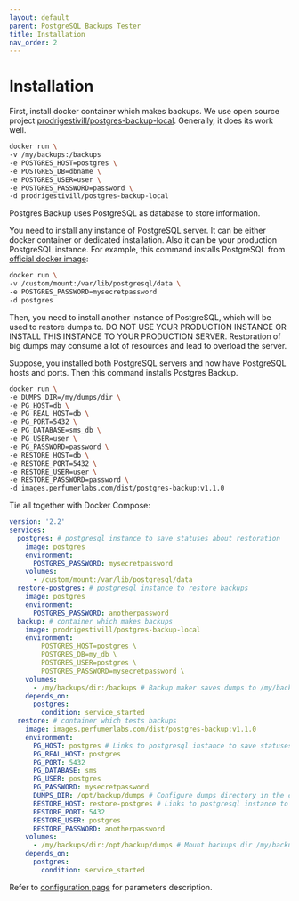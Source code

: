```yaml
---
layout: default
parent: PostgreSQL Backups Tester
title: Installation
nav_order: 2
---
```


Installation
============

First, install docker container which makes backups.
We use open source project [prodrigestivill/postgres-backup-local](https://github.com/prodrigestivill/docker-postgres-backup-local).
Generally, it does its work well.

```bash
docker run \
-v /my/backups:/backups
-e POSTGRES_HOST=postgres \
-e POSTGRES_DB=dbname \
-e POSTGRES_USER=user \
-e POSTGRES_PASSWORD=password \
-d prodrigestivill/postgres-backup-local
```

Postgres Backup uses PostgreSQL as database to store information.

You need to install any instance of PostgreSQL server.
It can be either docker container or dedicated installation.
Also it can be your production PostgreSQL instance.
For example, this command installs PostgreSQL from [official docker image](https://hub.docker.com/_/postgres):

```bash
docker run \
-v /custom/mount:/var/lib/postgresql/data \
-e POSTGRES_PASSWORD=mysecretpassword
-d postgres
```

Then, you need to install another instance of PostgreSQL, which will be used to restore dumps to.
DO NOT USE YOUR PRODUCTION INSTANCE OR INSTALL THIS INSTANCE TO YOUR PRODUCTION SERVER.
Restoration of big dumps may consume a lot of resources and lead to overload the server.

Suppose, you installed both PostgreSQL servers and now have PostgreSQL hosts and ports. Then this command installs Postgres Backup.

```bash
docker run \
-e DUMPS_DIR=/my/dumps/dir \
-e PG_HOST=db \
-e PG_REAL_HOST=db \
-e PG_PORT=5432 \
-e PG_DATABASE=sms_db \
-e PG_USER=user \
-e PG_PASSWORD=password \
-e RESTORE_HOST=db \
-e RESTORE_PORT=5432 \
-e RESTORE_USER=user \
-e RESTORE_PASSWORD=password \
-d images.perfumerlabs.com/dist/postgres-backup:v1.1.0
```

Tie all together with Docker Compose:

```yml
version: '2.2'
services:
  postgres: # postgresql instance to save statuses about restoration
    image: postgres
    environment:
      POSTGRES_PASSWORD: mysecretpassword
    volumes:
      - /custom/mount:/var/lib/postgresql/data
  restore-postgres: # postgresql instance to restore backups
    image: postgres
    environment:
      POSTGRES_PASSWORD: anotherpassword
  backup: # container which makes backups
    image: prodrigestivill/postgres-backup-local
    environment:
        POSTGRES_HOST=postgres \
        POSTGRES_DB=my_db \
        POSTGRES_USER=postgres \
        POSTGRES_PASSWORD=mysecretpassword \
    volumes:
      - /my/backups/dir:/backups # Backup maker saves dumps to /my/backups/dir on the host
    depends_on:
      postgres:
        condition: service_started
  restore: # container which tests backups
    image: images.perfumerlabs.com/dist/postgres-backup:v1.1.0
    environment:
      PG_HOST: postgres # Links to postgresql instance to save statuses about restoration
      PG_REAL_HOST: postgres
      PG_PORT: 5432
      PG_DATABASE: sms
      PG_USER: postgres
      PG_PASSWORD: mysecretpassword
      DUMPS_DIR: /opt/backup/dumps # Configure dumps directory in the container (not in the host!)
      RESTORE_HOST: restore-postgres # Links to postgresql instance to restore backups
      RESTORE_PORT: 5432
      RESTORE_USER: postgres
      RESTORE_PASSWORD: anotherpassword
    volumes:
      - /my/backups/dir:/opt/backup/dumps # Mount backups dir /my/backups/dir on the host to our container
    depends_on:
      postgres:
        condition: service_started
```

Refer to [configuration page](/images/postgres-backup/config) for parameters description.
